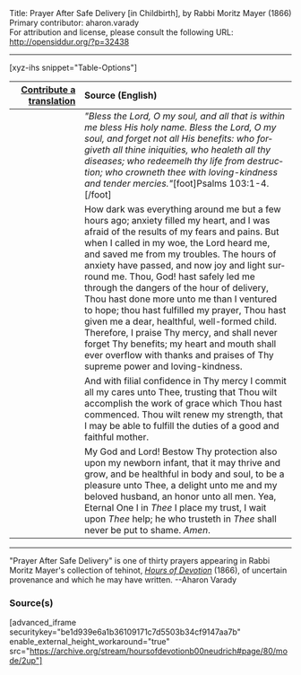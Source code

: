 <html>
<head></head>
<body>
Title: Prayer After Safe Delivery [in Childbirth], by Rabbi Moritz Mayer (1866)<br />
Primary contributor: aharon.varady<br />
For attribution and license, please consult the following URL: <a href="http://opensiddur.org/?p=32438">http://opensiddur.org/?p=32438</a>
<p />
<hr />

[xyz-ihs snippet="Table-Options"]<table style="margin-left: auto; margin-right: auto;" class="draggable">
<thead><tr><th id="x" style="text-align: right;"><a href="/translate/" target="_blank" rel="noopener">Contribute a translation</a></th><th style="text-align: left;">Source (English)</th></tr></thead>
<tbody>
<tr><td style="vertical-align:top;" width="25%">
<div class="liturgy" lang="he">

</span></div></td>
 
<td style="vertical-align:top;">
<div class="english" lang="en">
<em>"Bless the Lord, O my soul, and all that is within me bless His holy name. Bless the Lord, O my soul, and forget not all His benefits: who forgiveth all thine iniquities, who healeth all thy diseases; who redeemelh thy life from destruction; who crowneth thee with loving-kindness and tender mercies."</em>[foot]Psalms 103:1-4.[/foot]
</div></td></tr>


<tr><td style="vertical-align:top;">
<div class="liturgy" lang="he">

</span></div></td>
 
<td style="vertical-align:top;">
<div class="english" lang="en">
How dark was everything around me but a few hours ago; anxiety filled my heart, and I was afraid of the results of my fears and pains. But when I called in my woe, the Lord heard me, and saved me from my troubles. The hours of anxiety have passed, and now joy and light surround me. Thou, God! hast safely led me through the dangers of the hour of delivery, Thou hast done more unto me than I ventured to hope; thou hast fulfilled my prayer, Thou hast given me a dear, healthful, well-formed child. Therefore, I praise Thy mercy, and shall never forget Thy benefits; my heart and mouth shall ever overflow with thanks and praises of Thy supreme power and loving-kindness. 
</div></td></tr>


<tr><td style="vertical-align:top;">
<div class="liturgy" lang="he">

</span></div></td>
 
<td style="vertical-align:top;">
<div class="english" lang="en">
And with filial confidence in Thy mercy I commit all my cares unto Thee, trusting that Thou wilt accomplish the work of grace which Thou hast commenced. Thou wilt renew my strength, that I may be able to fulfill the duties of a good and faithful mother. 
</div></td></tr>


<tr><td style="vertical-align:top;">
<div class="liturgy" lang="he">

</span></div></td>
 
<td style="vertical-align:top;">
<div class="english" lang="en">
My God and Lord! Bestow Thy protection also upon my newborn infant, that it may thrive and grow, and be healthful in body and soul, to be a pleasure unto Thee, a delight unto me and my beloved husband, an honor unto all men. Yea, Eternal One I in <em>Thee</em> I place my trust, I wait upon <em>Thee</em> help; he who trusteth in <em>Thee</em> shall never be put to shame. <em>Amen</em>. 
</div></td></tr>
</tbody></table>

<hr />

"Prayer After Safe Delivery" is one of thirty prayers appearing in Rabbi Moritz Mayer's collection of tehinot, <em><a href="/?p=3692">Hours of Devotion</a></em> (1866), of uncertain provenance and which he may have written. --Aharon Varady

<h3>Source(s)</h3>

[advanced_iframe securitykey="be1d939e6a1b36109171c7d5503b34cf9147aa7b" enable_external_height_workaround="true" src="https://archive.org/stream/hoursofdevotionb00neudrich#page/80/mode/2up"]

&nbsp;
</body>
</html>